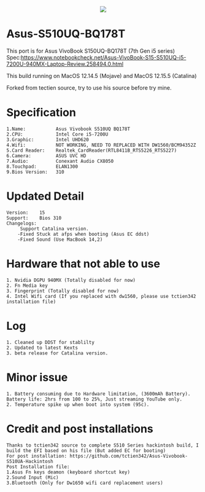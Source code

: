 <p align="center">
<img src="https://github.com/JoK3rLeE/Asus-S510UQ-BQ178T/blob/Origin/Screenshot%202020-06-07%20at%203.49.01%20PM.png?raw=true")
    </p>
    
# Asus-S510UQ-BQ178T
This port is for Asus VivoBook S150UQ-BQ178T (7th Gen i5 series) 
Spec:https://www.notebookcheck.net/Asus-VivoBook-S15-S510UQ-i5-7200U-940MX-Laptop-Review.258494.0.html

This build running on MacOS 12.14.5 (Mojave) and MacOS 12.15.5 (Catalina)

Forked from tectien source, try to use his source before try mine. 

# Specification

    1.Name:           Asus Vivobook S510UQ BQ178T
    2.CPU:            Intel Core i5-7200U
    3.Graphic:        Intel UHD620
    4.Wifi:           NOT WORKING, NEED TO REPLACED WITH DW1560/BCM94352Z 
    5.Card Reader:    Realtek_CardReader(RTL8411B_RTS5226_RTS5227)
    6.Camera:         ASUS UVC HD
    7.Audio:          Conexant Audio CX8050
    8.Touchpad:       ELAN1300
    9.Bios Version:   310

# Updated Detail

    Version:    15
    Support:    Bios 310
    Changelogs:
         Support Catalina version. 
        -Fixed Stuck at afps when booting (Asus EC ddst)
        -Fixed Sound (Use MacBook 14,2) 

# Hardware that not able to use

    1. Nvidia DGPU 940MX (Totally disabled for now) 
    2. Fn Media key 
    3. Fingerprint (Totally disabled for now)
    4. Intel Wifi card (If you replaced with dw1560, please use tctien342 installation file) 

# Log 
    1. Cleaned up DDST for stablilty  
    2. Updated to latest Kexts
    3. beta release for Catalina version. 

# Minor issue 
    1. Battery consuming due to Hardware limitation, (3600mAh Battery).
    Battery life: 2hrs from 100 to 25%, Just streaming YouTube only.
    2. Temperature spike up when boot into system (95c).

# Credit and post installations 
    Thanks to tctien342 source to complete S510 Series hackintosh build, I build the EFI based on his file (But added EC for booting) 
    For post installation: https://github.com/tctien342/Asus-Vivobook-S510UA-Hackintosh
    Post Installation file: 
    1.Asus Fn keys deamon (keyboard shortcut key)
    2.Sound Input (Mic) 
    3.Bluetooth (Only for Dw1650 wifi card replacement users)
    
